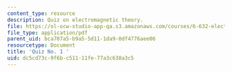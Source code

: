 ```yaml
---
content_type: resource
description: Quiz on electromagnetic theory.
file: https://ol-ocw-studio-app-qa.s3.amazonaws.com/courses/6-632-electromagnetic-wave-theory-spring-2003/dc5cd73c9f6bc51111fe77a3c638a3c5_q1.pdf
file_type: application/pdf
parent_uid: bca707a5-b9a5-5d11-1da9-0df4776aee06
resourcetype: Document
title: 'Quiz No. 1 '
uid: dc5cd73c-9f6b-c511-11fe-77a3c638a3c5
---
```

